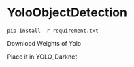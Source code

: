 # YoloObjectDetection

<code>pip install -r requirement.txt</code>

<p> Download Weights of Yolo </p>
<p> Place it in YOLO_Darknet</p>
